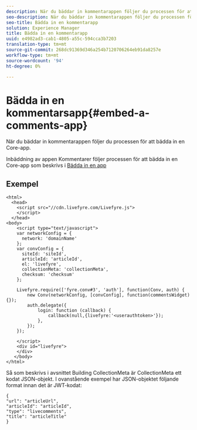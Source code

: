```yaml
---
description: När du bäddar in kommentarappen följer du processen för att bädda in en Core-app.
seo-description: När du bäddar in kommentarappen följer du processen för att bädda in en Core-app.
seo-title: Bädda in en kommentarapp
solution: Experience Manager
title: Bädda in en kommentarapp
uuid: e4982ad3-cab1-4805-a55c-594cca3b7203
translation-type: tm+mt
source-git-commit: 268dc91369d346a254b7120706264eb91da8257e
workflow-type: tm+mt
source-wordcount: '94'
ht-degree: 0%

---
```



# Bädda in en kommentarsapp{#embed-a-comments-app}

När du bäddar in kommentarappen följer du processen för att bädda in en Core-app.

Inbäddning av appen Kommentarer följer processen för att bädda in en Core-app som beskrivs i [Bädda in en app](/help/implementation/c-getting-started/c-implementation-process/c-using-livefyre.js-to-create-customize-and-use-apps-on-your-site.md)

## Exempel

```
<html> 
  <head> 
    <script src="//cdn.livefyre.com/Livefyre.js"> 
    </script> 
  </head> 
<body> 
    <script type="text/javascript"> 
    var networkConfig = { 
      network: 'domainName' 
    }; 
    var convConfig = { 
      siteId: 'siteId', 
      articleId: 'articleId', 
      el: 'livefyre', 
      collectionMeta: 'collectionMeta', 
      checksum: 'checksum' 
    }; 
    
    Livefyre.require(['fyre.conv#3', 'auth'], function(Conv, auth) { 
        new Conv(networkConfig, [convConfig], function(commentsWidget) {}); 
        auth.delegate({ 
            login: function (callback) { 
                callback(null,{livefyre:'<userauthtoken>'}); 
            }, 
        }); 
    }); 
  
    </script> 
    <div id="livefyre"> 
    </div> 
   </body> 
</html>
```

Så som beskrivs i avsnittet Building CollectionMeta är CollectionMeta ett kodat JSON-objekt. I ovanstående exempel har JSON-objektet följande format innan det är JWT-kodat:

```
{ 
"url": "articleUrl",  
"articleId": "articleId",  
"type": "livecomments",  
"title": "articleTitle" 
}
```


